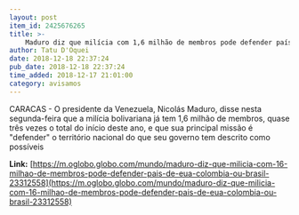```yaml
---
layout: post
item_id: 2425676265
title: >-
    Maduro diz que milícia com 1,6 milhão de membros pode defender país de EUA, Colômbia ou Brasil
author: Tatu D'Oquei
date: 2018-12-18 22:37:24
pub_date: 2018-12-18 22:37:24
time_added: 2018-12-17 21:01:00
category: avisamos
---
```


CARACAS - O presidente da Venezuela, Nicolás Maduro, disse nesta segunda-feira que a milícia bolivariana já tem 1,6 milhão de membros, quase três vezes o total do início deste ano, e que sua principal missão é "defender" o território nacional do que seu governo tem descrito como possíveis

**Link:** [https://m.oglobo.globo.com/mundo/maduro-diz-que-milicia-com-16-milhao-de-membros-pode-defender-pais-de-eua-colombia-ou-brasil-23312558](https://m.oglobo.globo.com/mundo/maduro-diz-que-milicia-com-16-milhao-de-membros-pode-defender-pais-de-eua-colombia-ou-brasil-23312558)

